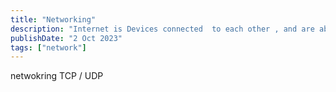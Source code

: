 ```yaml
---
title: "Networking"
description: "Internet is Devices connected  to each other , and are able to communicate with other using certail rules accpeted by both the Nodes"
publishDate: "2 Oct 2023"
tags: ["network"]
---
```


netwokring
TCP / UDP 